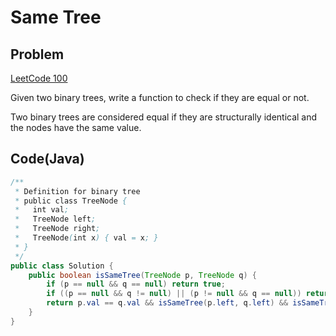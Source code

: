 # Same Tree

## Problem

[LeetCode 100](https://oj.leetcode.com/problems/same-tree/)

Given two binary trees, write a function to check if they are equal or not.

Two binary trees are considered equal if they are structurally identical and the nodes have the same value.

## Code(Java)

```java
/**
 * Definition for binary tree
 * public class TreeNode {
 *   int val;
 *   TreeNode left;
 *   TreeNode right;
 *   TreeNode(int x) { val = x; }
 * }
 */
public class Solution {
    public boolean isSameTree(TreeNode p, TreeNode q) {
        if (p == null && q == null) return true;
        if ((p == null && q != null) || (p != null && q == null)) return false;
        return p.val == q.val && isSameTree(p.left, q.left) && isSameTree(p.right, q.right);
    }
}
```
